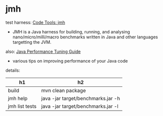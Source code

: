 # jmh
test harness:
[Code Tools: jmh](http://openjdk.java.net/projects/code-tools/jmh/) 

* JMH is a Java harness for building, running, and analysing nano/micro/milli/macro benchmarks written in Java and other languages targetting the JVM.

also:
[Java Performance Tuning Guide](http://java-performance.info/jmh/)

* various tips on improving performance of your Java code

details:

| h1 | h2 |
| ------------------- | --------------------------- |
| build | mvn clean package|
| jmh help | java -jar target/benchmarks.jar -h |
| jmh list tests | java -jar target/benchmarks.jar -l |

